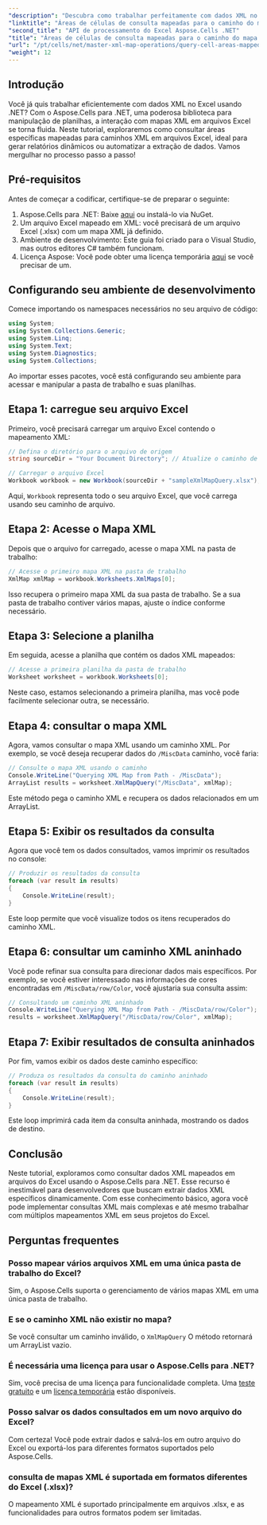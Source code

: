 ```yaml
---
"description": "Descubra como trabalhar perfeitamente com dados XML no Excel usando o Aspose.Cells para .NET. Este tutorial abrangente guia você pelo processo de consulta de áreas de células mapeadas para caminhos XML, permitindo automatizar a extração de dados e criar relatórios dinâmicos com facilidade."
"linktitle": "Áreas de células de consulta mapeadas para o caminho do mapa de dados XML usando Aspose.Cells"
"second_title": "API de processamento do Excel Aspose.Cells .NET"
"title": "Áreas de células de consulta mapeadas para o caminho do mapa de dados XML usando Aspose.Cells"
"url": "/pt/cells/net/master-xml-map-operations/query-cell-areas-mapped-to-xml-data-map-path/"
"weight": 12
---
```


## Introdução

Você já quis trabalhar eficientemente com dados XML no Excel usando .NET? Com o Aspose.Cells para .NET, uma poderosa biblioteca para manipulação de planilhas, a interação com mapas XML em arquivos Excel se torna fluida. Neste tutorial, exploraremos como consultar áreas específicas mapeadas para caminhos XML em arquivos Excel, ideal para gerar relatórios dinâmicos ou automatizar a extração de dados. Vamos mergulhar no processo passo a passo!

## Pré-requisitos

Antes de começar a codificar, certifique-se de preparar o seguinte:

1. Aspose.Cells para .NET: Baixe [aqui](https://releases.aspose.com/cells/net/) ou instalá-lo via NuGet.
2. Um arquivo Excel mapeado em XML: você precisará de um arquivo Excel (.xlsx) com um mapa XML já definido.
3. Ambiente de desenvolvimento: Este guia foi criado para o Visual Studio, mas outros editores C# também funcionam.
4. Licença Aspose: Você pode obter uma licença temporária [aqui](https://purchase.aspose.com/temporary-license/) se você precisar de um.

## Configurando seu ambiente de desenvolvimento

Comece importando os namespaces necessários no seu arquivo de código:

```csharp
using System;
using System.Collections.Generic;
using System.Linq;
using System.Text;
using System.Diagnostics;
using System.Collections;
```

Ao importar esses pacotes, você está configurando seu ambiente para acessar e manipular a pasta de trabalho e suas planilhas.

## Etapa 1: carregue seu arquivo Excel

Primeiro, você precisará carregar um arquivo Excel contendo o mapeamento XML:

```csharp
// Defina o diretório para o arquivo de origem
string sourceDir = "Your Document Directory"; // Atualize o caminho de acordo

// Carregar o arquivo Excel
Workbook workbook = new Workbook(sourceDir + "sampleXmlMapQuery.xlsx");
```

Aqui, `Workbook` representa todo o seu arquivo Excel, que você carrega usando seu caminho de arquivo.

## Etapa 2: Acesse o Mapa XML

Depois que o arquivo for carregado, acesse o mapa XML na pasta de trabalho:

```csharp
// Acesse o primeiro mapa XML na pasta de trabalho
XmlMap xmlMap = workbook.Worksheets.XmlMaps[0];
```

Isso recupera o primeiro mapa XML da sua pasta de trabalho. Se a sua pasta de trabalho contiver vários mapas, ajuste o índice conforme necessário.

## Etapa 3: Selecione a planilha

Em seguida, acesse a planilha que contém os dados XML mapeados:

```csharp
// Acesse a primeira planilha da pasta de trabalho
Worksheet worksheet = workbook.Worksheets[0];
```

Neste caso, estamos selecionando a primeira planilha, mas você pode facilmente selecionar outra, se necessário.

## Etapa 4: consultar o mapa XML

Agora, vamos consultar o mapa XML usando um caminho XML. Por exemplo, se você deseja recuperar dados do `/MiscData` caminho, você faria:

```csharp
// Consulte o mapa XML usando o caminho
Console.WriteLine("Querying XML Map from Path - /MiscData");
ArrayList results = worksheet.XmlMapQuery("/MiscData", xmlMap);
```

Este método pega o caminho XML e recupera os dados relacionados em um ArrayList.

## Etapa 5: Exibir os resultados da consulta

Agora que você tem os dados consultados, vamos imprimir os resultados no console:

```csharp
// Produzir os resultados da consulta
foreach (var result in results)
{
    Console.WriteLine(result);
}
```

Este loop permite que você visualize todos os itens recuperados do caminho XML.

## Etapa 6: consultar um caminho XML aninhado

Você pode refinar sua consulta para direcionar dados mais específicos. Por exemplo, se você estiver interessado nas informações de cores encontradas em `/MiscData/row/Color`, você ajustaria sua consulta assim:

```csharp
// Consultando um caminho XML aninhado
Console.WriteLine("Querying XML Map from Path - /MiscData/row/Color");
results = worksheet.XmlMapQuery("/MiscData/row/Color", xmlMap);
```

## Etapa 7: Exibir resultados de consulta aninhados

Por fim, vamos exibir os dados deste caminho específico:

```csharp
// Produza os resultados da consulta do caminho aninhado
foreach (var result in results)
{
    Console.WriteLine(result);
}
```

Este loop imprimirá cada item da consulta aninhada, mostrando os dados de destino.

## Conclusão

Neste tutorial, exploramos como consultar dados XML mapeados em arquivos do Excel usando o Aspose.Cells para .NET. Esse recurso é inestimável para desenvolvedores que buscam extrair dados XML específicos dinamicamente. Com esse conhecimento básico, agora você pode implementar consultas XML mais complexas e até mesmo trabalhar com múltiplos mapeamentos XML em seus projetos do Excel. 

## Perguntas frequentes

### Posso mapear vários arquivos XML em uma única pasta de trabalho do Excel?  
Sim, o Aspose.Cells suporta o gerenciamento de vários mapas XML em uma única pasta de trabalho.

### E se o caminho XML não existir no mapa?  
Se você consultar um caminho inválido, o `XmlMapQuery` O método retornará um ArrayList vazio.

### É necessária uma licença para usar o Aspose.Cells para .NET?  
Sim, você precisa de uma licença para funcionalidade completa. Uma [teste gratuito](https://releases.aspose.com/) e um [licença temporária](https://purchase.aspose.com/temporary-license/) estão disponíveis.

### Posso salvar os dados consultados em um novo arquivo do Excel?  
Com certeza! Você pode extrair dados e salvá-los em outro arquivo do Excel ou exportá-los para diferentes formatos suportados pelo Aspose.Cells.

### consulta de mapas XML é suportada em formatos diferentes do Excel (.xlsx)?  
O mapeamento XML é suportado principalmente em arquivos .xlsx, e as funcionalidades para outros formatos podem ser limitadas.